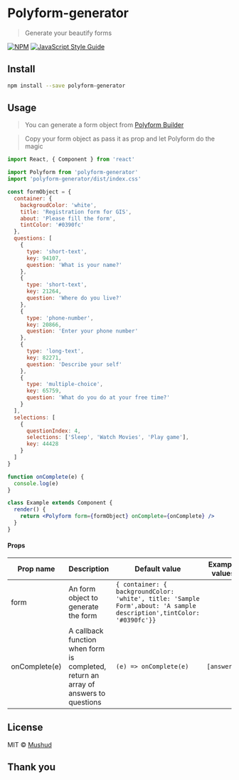 # Polyform-generator

> Generate your beautify forms

[![NPM](https://img.shields.io/npm/v/polyform-generator.svg)](https://www.npmjs.com/package/polyform-generator) [![JavaScript Style Guide](https://img.shields.io/badge/code_style-standard-brightgreen.svg)](https://standardjs.com)

## Install

```bash
npm install --save polyform-generator
```

## Usage

> You can generate a form object from
> [Polyform Builder](https:polyform.netlify.com)

> Copy your form object as pass it as prop and let Polyform do the magic

```jsx
import React, { Component } from 'react'

import Polyform from 'polyform-generator'
import 'polyform-generator/dist/index.css'

const formObject = {
  container: {
    backgroudColor: 'white',
    title: 'Registration form for GIS',
    about: 'Please fill the form',
    tintColor: '#0390fc'
  },
  questions: [
    {
      type: 'short-text',
      key: 94107,
      question: 'What is your name?'
    },
    {
      type: 'short-text',
      key: 21264,
      question: 'Where do you live?'
    },
    {
      type: 'phone-number',
      key: 20866,
      question: 'Enter your phone number'
    },
    {
      type: 'long-text',
      key: 82271,
      question: 'Describe your self'
    },
    {
      type: 'multiple-choice',
      key: 65759,
      question: 'What do you do at your free time?'
    }
  ],
  selections: [
    {
      questionIndex: 4,
      selections: ['Sleep', 'Watch Movies', 'Play game'],
      key: 44428
    }
  ]
}

function onComplete(e) {
  console.log(e)
}

class Example extends Component {
  render() {
    return <Polyform form={formObject} onComplete={onComplete} />
  }
}
```

#### Props

| Prop name     | Description                                                                         | Default value                                                                                                        | Example values |
| ------------- | ----------------------------------------------------------------------------------- | -------------------------------------------------------------------------------------------------------------------- | -------------- |
| form          | An form object to generate the form                                                 | `{ container: { backgroundColor: 'white', title: 'Sample Form',about: 'A sample description',tintColor: '#0390fc'}}` |
| onComplete(e) | A callback function when form is completed, return an array of answers to questions | `(e) => onComplete(e)`                                                                                               | `[answers]`    |

## License

MIT © [Mushud](https://github.com/Mushud)

## Thank you
